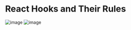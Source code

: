 # React Hooks and Their Rules
![image](https://github.com/anjiladhikari/React-Journey/assets/21165474/ef2a15d8-ebc3-4691-917e-afea78175eb6)
![image](https://github.com/anjiladhikari/React-Journey/assets/21165474/3fae3314-e54f-4e07-9ab4-481c7209450a)
